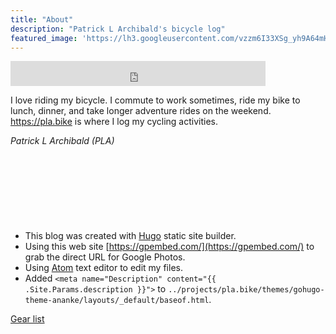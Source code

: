 ```yaml
---
title: "About"
description: "Patrick L Archibald's bicycle log"
featured_image: 'https://lh3.googleusercontent.com/vzzm6I33XSg_yh9A64mHEr_s-UOCwrgx3fj12jflV32r534M1cSL1en6vJ6nM0xR23dfpl2tlj4u9i6h0ePIdWQH1Hp4JmUANSNMfiaGsqaBMiJh8DOcEnCpPlSvJdnPHW2RsGqGU5w=w2400'
---
```


<iframe src="https://duckduckgo.com/search.html?site=pla.bike&prefill=Search pla.bike" style="overflow:hidden;margin:0;padding:0;width:408px;height:40px;" frameborder="0"></iframe>

I love riding my bicycle. I commute to work sometimes, ride my bike to lunch, dinner, and take longer adventure rides on the weekend. https://pla.bike is where I log my cycling activities.



_Patrick L Archibald (PLA)_

<p style="font-size:3em">&nbsp;</p>


* This blog was created with [Hugo](https://gohugo.io/) static site builder.
* Using this web site  [https://gpembed.com/](https://gpembed.com/) to grab the direct URL for Google Photos.
* Using [Atom](https://atom.io/) text editor to edit my files.
* Added `<meta name="Description" content="{{ .Site.Params.description }}">` to `../projects/pla.bike/themes/gohugo-theme-ananke/layouts/_default/baseof.html`.


<a href='/about/gear/'>Gear list</a>

